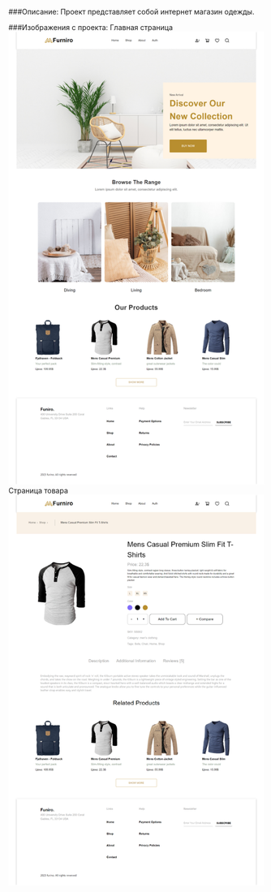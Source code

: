 ###Описание:
Проект представляет собой интернет магазин одежды.

###Изображения с проекта:
Главная страница
<img src="https://github.com/BoikoAnastasia/Portfolio_2024_AboutMe/blob/master/img/ReactApp1.png">
Страница товара
<img src="https://github.com/BoikoAnastasia/Portfolio_2024_AboutMe/blob/master/img/ReactApp1.2.png">
